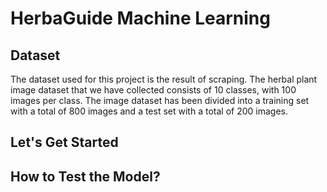 # HerbaGuide Machine Learning

## Dataset
The dataset used for this project is the result of scraping. The herbal plant image dataset that we have collected consists of 10 classes, with 100 images per class. The image dataset has been divided into a training set with a total of 800 images and a test set with a total of 200 images.

## Let's Get Started

## How to Test the Model?
